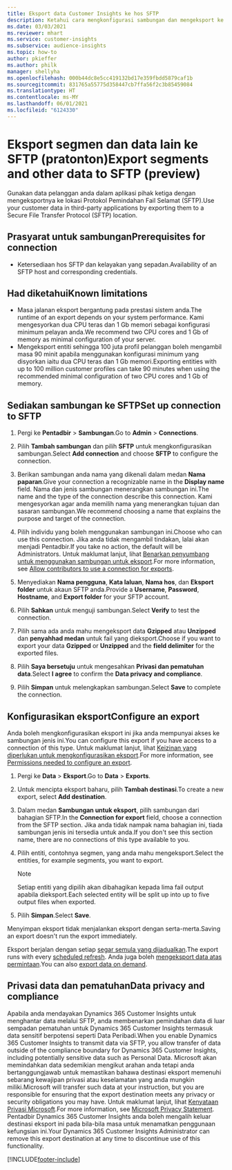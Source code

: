 ```yaml
---
title: Eksport data Customer Insights ke hos SFTP
description: Ketahui cara mengkonfigurasi sambungan dan mengeksport ke lokasi SFTP.
ms.date: 03/03/2021
ms.reviewer: mhart
ms.service: customer-insights
ms.subservice: audience-insights
ms.topic: how-to
author: pkieffer
ms.author: philk
manager: shellyha
ms.openlocfilehash: 000b44dc8e5cc419132bd17e359fbdd5879caf1b
ms.sourcegitcommit: 831765a55775d358447cb7ffa56f2c3b85459084
ms.translationtype: HT
ms.contentlocale: ms-MY
ms.lasthandoff: 06/01/2021
ms.locfileid: "6124330"
---
```

# <a name="export-segments-and-other-data-to-sftp-preview"></a><span data-ttu-id="558b9-103">Eksport segmen dan data lain ke SFTP (pratonton)</span><span class="sxs-lookup"><span data-stu-id="558b9-103">Export segments and other data to SFTP (preview)</span></span>

<span data-ttu-id="558b9-104">Gunakan data pelanggan anda dalam aplikasi pihak ketiga dengan mengeksportnya ke lokasi Protokol Pemindahan Fail Selamat (SFTP).</span><span class="sxs-lookup"><span data-stu-id="558b9-104">Use your customer data in third-party applications by exporting them to a Secure File Transfer Protocol (SFTP) location.</span></span>

## <a name="prerequisites-for-connection"></a><span data-ttu-id="558b9-105">Prasyarat untuk sambungan</span><span class="sxs-lookup"><span data-stu-id="558b9-105">Prerequisites for connection</span></span>

- <span data-ttu-id="558b9-106">Ketersediaan hos SFTP dan kelayakan yang sepadan.</span><span class="sxs-lookup"><span data-stu-id="558b9-106">Availability of an SFTP host and corresponding credentials.</span></span>

## <a name="known-limitations"></a><span data-ttu-id="558b9-107">Had diketahui</span><span class="sxs-lookup"><span data-stu-id="558b9-107">Known limitations</span></span>

- <span data-ttu-id="558b9-108">Masa jalanan eksport bergantung pada prestasi sistem anda.</span><span class="sxs-lookup"><span data-stu-id="558b9-108">The runtime of an export depends on your system performance.</span></span> <span data-ttu-id="558b9-109">Kami mengesyorkan dua CPU teras dan 1 Gb memori sebagai konfigurasi minimum pelayan anda.</span><span class="sxs-lookup"><span data-stu-id="558b9-109">We recommend two CPU cores and 1 Gb of memory as minimal configuration of your server.</span></span> 
- <span data-ttu-id="558b9-110">Mengeksport entiti sehingga 100 juta profil pelanggan boleh mengambil masa 90 minit apabila menggunakan konfigurasi minimum yang disyorkan iaitu dua CPU teras dan 1 Gb memori.</span><span class="sxs-lookup"><span data-stu-id="558b9-110">Exporting entities with up to 100 million customer profiles can take 90 minutes when using the recommended minimal configuration of two CPU cores and 1 Gb of memory.</span></span> 

## <a name="set-up-connection-to-sftp"></a><span data-ttu-id="558b9-111">Sediakan sambungan ke SFTP</span><span class="sxs-lookup"><span data-stu-id="558b9-111">Set up connection to SFTP</span></span>

1. <span data-ttu-id="558b9-112">Pergi ke **Pentadbir** > **Sambungan**.</span><span class="sxs-lookup"><span data-stu-id="558b9-112">Go to **Admin** > **Connections**.</span></span>

1. <span data-ttu-id="558b9-113">Pilih **Tambah sambungan** dan pilih **SFTP** untuk mengkonfigurasikan sambungan.</span><span class="sxs-lookup"><span data-stu-id="558b9-113">Select **Add connection** and choose **SFTP** to configure the connection.</span></span>

1. <span data-ttu-id="558b9-114">Berikan sambungan anda nama yang dikenali dalam medan **Nama paparan**.</span><span class="sxs-lookup"><span data-stu-id="558b9-114">Give your connection a recognizable name in the **Display name** field.</span></span> <span data-ttu-id="558b9-115">Nama dan jenis sambungan menerangkan sambungan ini.</span><span class="sxs-lookup"><span data-stu-id="558b9-115">The name and the type of the connection describe this connection.</span></span> <span data-ttu-id="558b9-116">Kami mengesyorkan agar anda memilih nama yang menerangkan tujuan dan sasaran sambungan.</span><span class="sxs-lookup"><span data-stu-id="558b9-116">We recommend choosing a name that explains the purpose and target of the connection.</span></span>

1. <span data-ttu-id="558b9-117">Pilih individu yang boleh menggunakan sambungan ini.</span><span class="sxs-lookup"><span data-stu-id="558b9-117">Choose who can use this connection.</span></span> <span data-ttu-id="558b9-118">Jika anda tidak mengambil tindakan, lalai akan menjadi Pentadbir.</span><span class="sxs-lookup"><span data-stu-id="558b9-118">If you take no action, the default will be Administrators.</span></span> <span data-ttu-id="558b9-119">Untuk maklumat lanjut, lihat [Benarkan penyumbang untuk menggunakan sambungan untuk eksport](connections.md#allow-contributors-to-use-a-connection-for-exports).</span><span class="sxs-lookup"><span data-stu-id="558b9-119">For more information, see [Allow contributors to use a connection for exports](connections.md#allow-contributors-to-use-a-connection-for-exports).</span></span>

1. <span data-ttu-id="558b9-120">Menyediakan **Nama pengguna**, **Kata laluan**, **Nama hos**, dan **Eksport folder** untuk akaun SFTP anda.</span><span class="sxs-lookup"><span data-stu-id="558b9-120">Provide a **Username**, **Password**, **Hostname**, and **Export folder** for your SFTP account.</span></span>

1. <span data-ttu-id="558b9-121">Pilih **Sahkan** untuk menguji sambungan.</span><span class="sxs-lookup"><span data-stu-id="558b9-121">Select **Verify** to test the connection.</span></span>

1. <span data-ttu-id="558b9-122">Pilih sama ada anda mahu mengeksport data **Gzipped** atau **Unzipped** dan **penyahhad medan** untuk fail yang dieksport.</span><span class="sxs-lookup"><span data-stu-id="558b9-122">Choose if you want to export your data **Gzipped** or **Unzipped** and the **field delimiter** for the exported files.</span></span>

1. <span data-ttu-id="558b9-123">Pilih **Saya bersetuju** untuk mengesahkan **Privasi dan pematuhan data**.</span><span class="sxs-lookup"><span data-stu-id="558b9-123">Select **I agree** to confirm the **Data privacy and compliance**.</span></span>

1. <span data-ttu-id="558b9-124">Pilih **Simpan** untuk melengkapkan sambungan.</span><span class="sxs-lookup"><span data-stu-id="558b9-124">Select **Save** to complete the connection.</span></span>

## <a name="configure-an-export"></a><span data-ttu-id="558b9-125">Konfigurasikan eksport</span><span class="sxs-lookup"><span data-stu-id="558b9-125">Configure an export</span></span>

<span data-ttu-id="558b9-126">Anda boleh mengkonfigurasikan eksport ini jika anda mempunyai akses ke sambungan jenis ini.</span><span class="sxs-lookup"><span data-stu-id="558b9-126">You can configure this export if you have access to a connection of this type.</span></span> <span data-ttu-id="558b9-127">Untuk maklumat lanjut, lihat [Keizinan yang diperlukan untuk mengkonfigurasikan eksport](export-destinations.md#set-up-a-new-export).</span><span class="sxs-lookup"><span data-stu-id="558b9-127">For more information, see [Permissions needed to configure an export](export-destinations.md#set-up-a-new-export).</span></span>

1. <span data-ttu-id="558b9-128">Pergi ke **Data** > **Eksport**.</span><span class="sxs-lookup"><span data-stu-id="558b9-128">Go to **Data** > **Exports**.</span></span>

1. <span data-ttu-id="558b9-129">Untuk mencipta eksport baharu, pilih **Tambah destinasi**.</span><span class="sxs-lookup"><span data-stu-id="558b9-129">To create a new export, select **Add destination**.</span></span>

1. <span data-ttu-id="558b9-130">Dalam medan **Sambungan untuk eksport**, pilih sambungan dari bahagian SFTP.</span><span class="sxs-lookup"><span data-stu-id="558b9-130">In the **Connection for export** field, choose a connection from the SFTP section.</span></span> <span data-ttu-id="558b9-131">Jika anda tidak nampak nama bahagian ini, tiada sambungan jenis ini tersedia untuk anda.</span><span class="sxs-lookup"><span data-stu-id="558b9-131">If you don't see this section name, there are no connections of this type available to you.</span></span>

1. <span data-ttu-id="558b9-132">Pilih entiti, contohnya segmen, yang anda mahu mengeksport.</span><span class="sxs-lookup"><span data-stu-id="558b9-132">Select the entities, for example segments, you want to export.</span></span>

   > [!NOTE]
   > <span data-ttu-id="558b9-133">Setiap entiti yang dipilih akan dibahagikan kepada lima fail output apabila dieksport.</span><span class="sxs-lookup"><span data-stu-id="558b9-133">Each selected entity will be split up into up to five output files when exported.</span></span> 

1. <span data-ttu-id="558b9-134">Pilih **Simpan**.</span><span class="sxs-lookup"><span data-stu-id="558b9-134">Select **Save**.</span></span>

<span data-ttu-id="558b9-135">Menyimpan eksport tidak menjalankan eksport dengan serta-merta.</span><span class="sxs-lookup"><span data-stu-id="558b9-135">Saving an export doesn't run the export immediately.</span></span>

<span data-ttu-id="558b9-136">Eksport berjalan dengan setiap [segar semula yang dijadualkan](system.md#schedule-tab).</span><span class="sxs-lookup"><span data-stu-id="558b9-136">The export runs with every [scheduled refresh](system.md#schedule-tab).</span></span> <span data-ttu-id="558b9-137">Anda juga boleh [mengeksport data atas permintaan](export-destinations.md#run-exports-on-demand).</span><span class="sxs-lookup"><span data-stu-id="558b9-137">You can also [export data on demand](export-destinations.md#run-exports-on-demand).</span></span> 

## <a name="data-privacy-and-compliance"></a><span data-ttu-id="558b9-138">Privasi data dan pematuhan</span><span class="sxs-lookup"><span data-stu-id="558b9-138">Data privacy and compliance</span></span>

<span data-ttu-id="558b9-139">Apabila anda mendayakan Dynamics 365 Customer Insights untuk menghantar data melalui SFTP, anda membenarkan pemindahan data di luar sempadan pematuhan untuk Dynamics 365 Customer Insights termasuk data sensitif berpotensi seperti Data Peribadi.</span><span class="sxs-lookup"><span data-stu-id="558b9-139">When you enable Dynamics 365 Customer Insights to transmit data via SFTP, you allow transfer of data outside of the compliance boundary for Dynamics 365 Customer Insights, including potentially sensitive data such as Personal Data.</span></span> <span data-ttu-id="558b9-140">Microsoft akan memindahkan data sedemikian mengikut arahan anda tetapi anda bertanggungjawab untuk memastikan bahawa destinasi eksport memenuhi sebarang kewajipan privasi atau keselamatan yang anda mungkin miliki.</span><span class="sxs-lookup"><span data-stu-id="558b9-140">Microsoft will transfer such data at your instruction, but you are responsible for ensuring that the export destination meets any privacy or security obligations you may have.</span></span> <span data-ttu-id="558b9-141">Untuk maklumat lanjut, lihat [Kenyataan Privasi Microsoft](https://go.microsoft.com/fwlink/?linkid=396732).</span><span class="sxs-lookup"><span data-stu-id="558b9-141">For more information, see [Microsoft Privacy Statement](https://go.microsoft.com/fwlink/?linkid=396732).</span></span>
<span data-ttu-id="558b9-142">Pentadbir Dynamics 365 Customer Insights anda boleh mengalih keluar destinasi eksport ini pada bila-bila masa untuk menamatkan penggunaan kefungsian ini.</span><span class="sxs-lookup"><span data-stu-id="558b9-142">Your Dynamics 365 Customer Insights Administrator can remove this export destination at any time to discontinue use of this functionality.</span></span>

[!INCLUDE[footer-include](../includes/footer-banner.md)]
